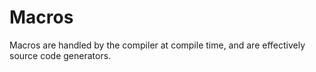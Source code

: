 # Macros

Macros are handled by the compiler at compile time, and are effectively source code generators.
